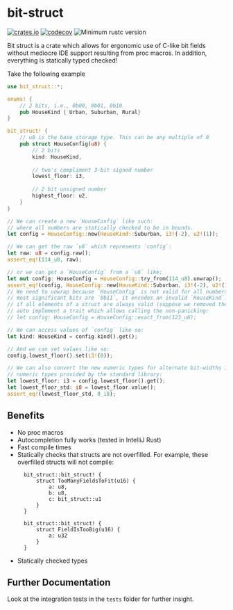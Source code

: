 # bit-struct

[![crates.io](https://img.shields.io/crates/v/bit-struct.svg)](https://crates.io/crates/bit-struct)
[![codecov](https://codecov.io/gh/andrewgazelka/bit-struct/branch/main/graph/badge.svg?token=60R82VBBVF)](https://codecov.io/gh/andrewgazelka/bit-struct)
![Minimum rustc version](https://img.shields.io/badge/rustc-1.57.0+-yellow.svg)

Bit struct is a crate which allows for ergonomic use of C-like bit fields without mediocre IDE support resulting from proc macros.
In addition, everything is statically typed checked!

Take the following example

```rust
use bit_struct::*; 

enums! {
    // 2 bits, i.e., 0b00, 0b01, 0b10
    pub HouseKind { Urban, Suburban, Rural}
}

bit_struct! {
    // u8 is the base storage type. This can be any multiple of 8
    pub struct HouseConfig(u8) {
        // 2 bits
        kind: HouseKind,
        
        // two's compliment 3-bit signed number
        lowest_floor: i3,
        
        // 2 bit unsigned number
        highest_floor: u2,
    }
}

// We can create a new `HouseConfig` like such:
// where all numbers are statically checked to be in bounds.
let config = HouseConfig::new(HouseKind::Suburban, i3!(-2), u2!(1));

// We can get the raw `u8` which represents `config`:
let raw: u8 = config.raw();
assert_eq!(114_u8, raw);

// or we can get a `HouseConfig` from a `u8` like:
let mut config: HouseConfig = HouseConfig::try_from(114_u8).unwrap();
assert_eq!(config, HouseConfig::new(HouseKind::Suburban, i3!(-2), u2!(1)));
// We need to unwrap because `HouseConfig` is not valid for all numbers. For instance, if the
// most significant bits are `0b11`, it encodes an invalid `HouseKind`. However, 
// if all elements of a struct are always valid (suppose we removed the `kind` field), the struct will
// auto implement a trait which allows calling the non-panicking:
// let config: HouseConfig = HouseConfig::exact_from(123_u8);

// We can access values of `config` like so:
let kind: HouseKind = config.kind().get();

// And we can set values like so:
config.lowest_floor().set(i3!(0));

// We can also convert the new numeric types for alternate bit-widths into the 
// numeric types provided by the standard library:
let lowest_floor: i3 = config.lowest_floor().get();
let lowest_floor_std: i8 = lowest_floor.value();
assert_eq!(lowest_floor_std, 0_i8);
```

## Benefits
- No proc macros
- Autocompletion fully works (tested in IntelliJ Rust)
- Fast compile times
- Statically checks that structs are not overfilled. For example, these overfilled structs will not compile:
  ```compile_fail
    bit_struct::bit_struct! {
        struct TooManyFieldsToFit(u16) {
            a: u8,
            b: u8,
            c: bit_struct::u1
        }
    }
  ```
  ```compile_fail
    bit_struct::bit_struct! {
        struct FieldIsTooBig(u16) {
            a: u32
        }
    }
  ```
- Statically checked types

## Further Documentation
Look at the integration tests in the `tests` folder for further insight.

